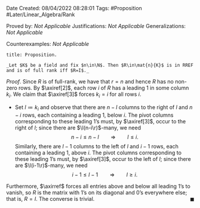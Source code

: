 <br />
<br />

Date Created: 08/04/2022 08:28:01
Tags: #Proposition #Later/Linear_Algebra/Rank

Proved by: _Not Applicable_
Justifications: _Not Applicable_
Generalizations: _Not Applicable_

Counterexamples: _Not Applicable_

``` ad-Proposition
title: Proposition.

_Let $K$ be a field and fix $n\in\N$. Then $R\in\mat{n}{K}$ is in RREF and is of full rank iff $R=I$._

```

_Proof_. Since $R$ is of full-rank, we have that $r=n$ and hence $R$ has no non-zero rows. By $\axiref[2]$, each row $i$ of $R$ has a leading $1$ in some column $k_i$. We claim that $\axiref[3]$ forces $k_i=i$ for all rows $i$.
* Set $l\coloneqq k_i$ and observe that there are $n-l$ columns to the right of $l$ and $n-i$ rows, each containing a leading $1$, below $i$. The pivot columns corresponding to these leading $1\textrm{'}$s must, by $\axiref[3]$, occur to the right of $l$; since there are $\l(n-i\r)$-many, we need
$$\begin{equation}
    n-i\leq n-l\ \ \ \ \ \ \ \ \Rightarrow\ \ \ \ \ \ \ \ l\leq i.
\end{equation}$$
Similarly, there are $l-1$ columns to the left of $l$ and $i-1$ rows, each containing a leading $1$, above $i$. The pivot columns corresponding to these leading $1\textrm{'}$s must, by $\axiref[3]$, occur to the left of $l$; since there are $\l(i-1\r)$-many, we need
$$\begin{equation}
    i-1\leq l-1\ \ \ \ \ \ \ \ \Rightarrow\ \ \ \ \ \ \ \ l\geq i.
\end{equation}$$

Furthermore, $\axirref$ forces all entries above and below all leading $1\textrm{'}$s to vanish, so $R$ is the matrix with $1\textrm{'}$s on its diagonal and $0\textrm{'}$s everywhere else; that is, $R=I$. The converse is trivial.<span style="float:right;">$\blacksquare$</span>
